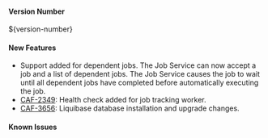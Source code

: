 #### Version Number
${version-number}

#### New Features
- Support added for dependent jobs. The Job Service can now accept a job and a list of dependent jobs. The Job Service 
  causes the job to wait until all dependent jobs have completed before automatically executing the job.
- [CAF-2349](https://jira.autonomy.com/browse/CAF-2349): Health check added for job tracking worker. 
- [CAF-3656](https://jira.autonomy.com/browse/CAF-3656): Liquibase database installation and upgrade changes.

#### Known Issues
